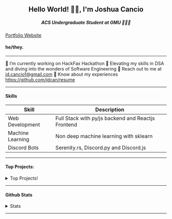 <h2 align="center">Hello World! 👋🏽, I'm Joshua Cancio</h2>
<h5 align="center">ACS Undergraduate Student at GMU 👩🏽‍💻</h5>

[Portfolio Website](https://jsouffle-personal-portfolio.pages.dev/)

#### he/they. 

 ----

🔭 I’m currently working on HackFax Hackathon
🚀 Elevating my skills in DSA and diving into the wonders of Software Engineering
📨 Reach out to me at jd.cancio1@gmail.com
📄 Know about my experiences https://github.com/jdcan/resume

-----

#### Skills

| Skill | Description |
| ----- | ----------- |
| Web Development | Full Stack with py/js backend and Reactjs Frontend
| Machine Learning | Non deep machine learning with sklearn |
| Discord Bots | Serenity.rs, Discord.py and Discord.js |
-----

#### Top Projects:

<details>
  <summary>Top Projects!</summary>
    
   
 
</details>

-----

#### Github Stats

<details>
  <summary>Stats</summary>
<a href="https://github.com/J-Souffle">
  <img src="https://github-readme-stats.vercel.app/api?username=J-Souffle&show_icons=true&hide_border=true&count_private=true" />
</a><a href="https://github.com/J-Souffle">
  <img src="https://github-readme-stats.vercel.app/api/top-langs/?username=Daggy1234&layout=compact&langs_count=9&hide=css,html,jupyter%20notebook&count_private=true" />
</a><a href="https://github.com/J-Souffle">
 <img src="https://raw.githubusercontent.com/J-Souffle/generate-stats/master/generated/overview.svg" />
</a><a href="https://github.com/J-Souffle">
 <img src="https://raw.githubusercontent.com/J-Souffle/generate-stats/master/generated/languages.svg" />
 </a>
</details>
  
-----
